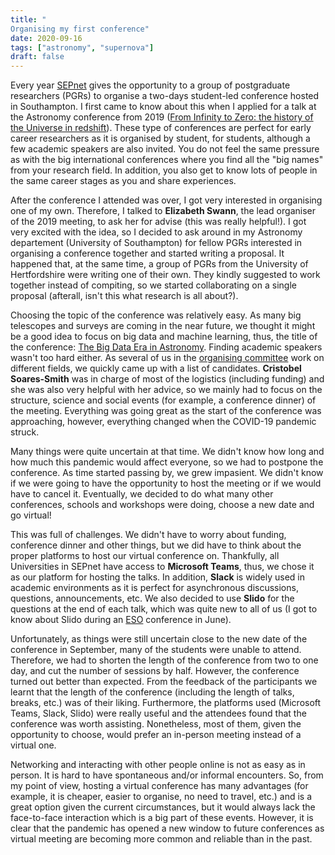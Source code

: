 ```yaml
---
title: "
Organising my first conference"
date: 2020-09-16
tags: ["astronomy", "supernova"]
draft: false
---
```


Every year [SEPnet](http://www.sepnet.ac.uk/) gives the opportunity to a group of postgraduate researchers (PGRs) to organise a two-days student-led conference hosted in Southampton. I first came to know about this when I applied for a talk at the Astronomy conference from 2019 ([From Infinity to Zero: the history of the Universe in redshift](http://www.sepnet.ac.uk/call-for-abstracts-from-infinity-to-zero-the-history-of-the-universe-in-redshift-3-5-april-2019/)). These type of conferences are perfect for early career researchers as it is organised by student, for students, although a few academic speakers are also invited. You do not feel the same pressure as with the big international conferences where you find all the "big names" from your research field. In addition, you also get to know lots of people in the same career stages as you and share experiences. 

After the conference I attended was over, I got very interested in organising one of my own. Therefore, I talked to **Elizabeth Swann**, the lead organiser of the 2019 meeting, to ask her for advise (this was really helpful!). I got very excited with the idea, so I decided to ask around in my Astronomy departement (University of Southampton) for fellow PGRs interested in organising a conference together and started writing a proposal. It happened that, at the same time, a group of PGRs from the University of Hertfordshire were writing one of their own. They kindly suggested to work together instead of compiting, so we started collaborating on a single proposal (afterall, isn't this what research is all about?).

Choosing the topic of the conference was relatively easy. As many big telescopes and surveys are coming in the near future, we thought it might be a good idea to focus on big data and machine learning, thus, the title of the conference: [The Big Data Era in Astronomy](https://sites.google.com/view/the-big-data-era-in-astronomy/home). Finding academic speakers wasn't too hard either. As several of us in the [organising committee](https://sites.google.com/view/the-big-data-era-in-astronomy/committee) work on different fields, we quickly came up with a list of candidates. **Cristobel Soares-Smith** was in charge of most of the logistics (including funding) and she was also very helpful with her advice, so we mainly had to focus on the structure, science and social events (for example, a conference dinner) of the meeting. Everything was going great as the start of the conference was approaching, however, everything changed when the COVID-19 pandemic struck.

Many things were quite uncertain at that time. We didn't know how long and how much this pandemic would affect everyone, so we had to postpone the conference. As time started passing by, we grew impasient. We didn't know if we were going to have the opportunity to host the meeting or if we would have to cancel it. Eventually, we decided to do what many other conferences, schools and workshops were doing, choose a new date and go virtual!

This was full of challenges. We didn't have to worry about funding, conference dinner and other things, but we did have to think about the proper platforms to host our virtual conference on. Thankfully, all Universities in SEPnet have access to **Microsoft Teams**, thus, we chose it as our platform for hosting the talks. In addition, **Slack** is widely used in academic environments as it is perfect for asynchronous discussions, questions, announcements, etc. We also decided to use **Slido** for the questions at the end of each talk, which was quite new to all of us (I got to know about Slido during an [ESO](https://www.eso.org/public/) conference in June).

Unfortunately, as things were still uncertain close to the new date of the conference in September, many of the students were unable to attend. Therefore, we had to shorten the length of the conference from two to one day, and cut the number of sessions by half. However, the conference turned out better than expected. From the feedback of the participants we learnt that the length of the conference (including the length of talks, breaks, etc.) was of their liking. Furthermore, the platforms used (Microsoft Teams, Slack, Slido) were really useful and the attendees found that the conference was worth assisting. Nonetheless, most of them, given the opportunity to choose, would prefer an in-person meeting instead of a virtual one.

Networking and interacting with other people online is not as easy as in person. It is hard to have spontaneous and/or informal encounters. So, from my point of view, hosting a virtual conference has many advantages (for example, it is cheaper, easier to organise, no need to travel, etc.) and is a great option given the current circumstances, but it would always lack the face-to-face interaction which is a big part of these events. However, it is clear that the pandemic has opened a new window to future conferences as virtual meeting are becoming more common and reliable than in the past.
